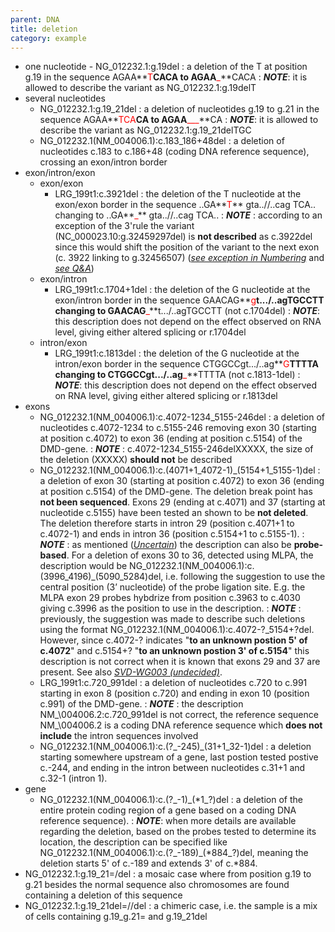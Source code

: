 ```yaml
---
parent: DNA
title: deletion
category: example
---
```


*	one nucleotide - NG\_012232.1:g.19del
:	a deletion of the T at position g.19 in the sequence AGAA**<font color="red">T</font>**CACA to AGAA**<font color="red">_</font>**CACA
:	_**NOTE**_: it is allowed to describe the variant as NG\_012232.1:g.19delT 
*	several nucleotides
	*	NG\_012232.1:g.19\_21del
	:	a deletion of nucleotides g.19 to g.21 in the sequence AGAA**<font color="red">TCA</font>**CA to AGAA**<font color="red">___</font>**CA
	:	_**NOTE**_: it is allowed to describe the variant as NG\_012232.1:g.19\_21delTGC 
	*	NG\_012232.1(NM\_004006.1):c.183\_186+48del
	:	a deletion of nucleotides c.183 to c.186+48 (coding DNA reference sequence), crossing an exon/intron border
*	exon/intron/exon
	*	exon/exon
		*	LRG_199t1:c.3921del
		:	the deletion of the T nucleotide at the exon/exon border in the sequence ..GA**<font color="red">T</font>** gta..//..cag TCA.. changing to ..GA**<font color="red">_</font>** gta..//..cag TCA..
		:	_**NOTE**_ : according to an exception of the 3'rule the variant (NC\_000023.10:g.32459297del) is **not described** as c.3922del since this would shift the position of the variant to the next exon (c. 3922 linking to g.32456507) ([_see exception in Numbering_](/bg-material/numbering/#DNAc) and [_see Q&A_](/recommendations/DNA/variant/deletion/#6del))
	*	exon/intron
		*	LRG\_199t1:c.1704+1del
		:	the deletion of the G nucleotide at the exon/intron border in the sequence GAACAG**<font color="red">g</font>**t.../..agTGCCTT changing to GAACAG**<font color="red">_</font>**t.../..agTGCCTT (not c.1704del)
		:	_**NOTE**_: this description does not depend on the effect observed on RNA level, giving either altered splicing or r.1704del
	*	intron/exon
		*	LRG\_199t1:c.1813del
		:	the deletion of the G nucleotide at the intron/exon border in the sequence CTGGCCgt.../..ag**<font color="red">G</font>**TTTTA changing to CTGGCCgt.../..ag**<font color="red">_</font>**TTTTA (not c.1813-1del)
		:	_**NOTE**_: this description does not depend on the effect observed on RNA level, giving either altered splicing or r.1813del	
*	exons 
	*	NG\_012232.1(NM\_004006.1):c.4072-1234\_5155-246del
	:	a deletion of nucleotides c.4072-1234 to c.5155-246 removing exon 30 (starting at position c.4072) to exon 36 (ending at position c.5154) of the DMD-gene.
	:	_**NOTE**_ : c.4072-1234\_5155-246delXXXXX, the size of the deletion (XXXXX) **should not** be described
	*	NG\_012232.1(NM\_004006.1):c.(4071+1\_4072-1)\_(5154+1\_5155-1)del
	:	a deletion of exon 30 (starting at position c.4072) to exon 36 (ending at position c.5154) of the DMD-gene. The deletion break point has **not been sequenced**. Exons 29 (ending at c.4071) and 37 (starting at nucleotide c.5155) have been tested an shown to be **not deleted**. The deletion therefore starts in intron 29 (position c.4071+1 to c.4072-1) and ends in intron 36 (position c.5154+1 to c.5155-1).
	:	_**NOTE**_ : as mentioned ([_Uncertain_](/recommendations/uncertain/)) the description can also be **probe-based**. For a deletion of exons 30 to 36, detected using MLPA, the description would be NG\_012232.1(NM\_004006.1):c.(3996\_4196)\_(5090\_5284)del, i.e. following the suggestion to use the central position (3’ nucleotide) of the probe ligation site. E.g. the MLPA exon 29 probes hybdrize from position c.3963 to c.4030 giving c.3996 as the position to use in the description.
	:	_**NOTE**_ : previously, the suggestion was made to describe such deletions using the format NG\_012232.1(NM\_004006.1):c.4072-?\_5154+?del. However, since c.4072-? indicates "**to an unknown postion 5' of c.4072**" and c.5154+? "**to an unknown postion 3' of c.5154**" this description is not correct when it is known that exons 29 and 37 are present. See also [_SVD-WG003 (undecided)_](/bg-material/consultation/svd-wg003).
	*	LRG\_199t1:c.720\_991del
	:	a deletion of nucleotides c.720 to c.991 starting in exon 8 (position c.720) and ending in exon 10 (position c.991) of the DMD-gene.
	:	_**NOTE**_ : the description NM_\004006.2:c.720_991del is not correct, the reference sequence NM_\004006.2 is a coding DNA reference sequence which **does not include** the intron sequences involved
	*	NG\_012232.1(NM\_004006.1):c.(?\_-245)\_(31+1\_32-1)del
	:	a deletion starting somewhere upstream of a gene, last postion tested postive c.-244, and ending in the intron between nucleotides c.31+1 and c.32-1 (intron 1).
*	gene
	*	NG\_012232.1(NM\_004006.1):c.(?\_-1)\_(\*1\_?)del
	:	a deletion of the entire protein coding region of a gene based on a coding DNA reference sequence).
	:	_**NOTE**_: when more details are available regarding the deletion, based on the probes tested to determine its location, the description can be specified like NG\_012232.1(NM\_004006.1):c.(?\_-189)\_(\*884\_?)del, meaning the deletion starts 5' of c.-189 and extends 3' of c.\*884.
*	NG\_012232.1:g.19\_21=/del
:	a mosaic case where from position g.19 to g.21 besides the normal sequence also chromosomes are found containing a deletion of this sequence
*	NG\_012232.1:g.19\_21del=//del
:	a chimeric case, i.e. the sample is a mix of cells containing g.19\_g.21= and g.19\_21del
